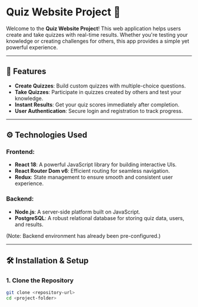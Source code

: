 # Quiz Website Project 🎉

Welcome to the **Quiz Website Project**! This web application helps users create and take quizzes with real-time results. Whether you're testing your knowledge or creating challenges for others, this app provides a simple yet powerful experience.

---

## 🚀 Features

- **Create Quizzes**: Build custom quizzes with multiple-choice questions.
- **Take Quizzes**: Participate in quizzes created by others and test your knowledge.
- **Instant Results**: Get your quiz scores immediately after completion.
- **User Authentication**: Secure login and registration to track progress.

---

## ⚙️ Technologies Used

### Frontend:

- **React 18**: A powerful JavaScript library for building interactive UIs.
- **React Router Dom v6**: Efficient routing for seamless navigation.
- **Redux**: State management to ensure smooth and consistent user experience.

### Backend:

- **Node.js**: A server-side platform built on JavaScript.
- **PostgreSQL**: A robust relational database for storing quiz data, users, and results.

(Note: Backend environment has already been pre-configured.)

---

## 🛠 Installation & Setup

### 1. Clone the Repository

```bash
git clone <repository-url>
cd <project-folder>
```
